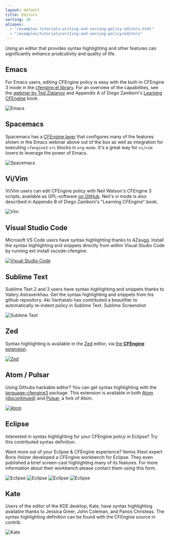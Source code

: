 ```yaml
---
layout: default
title: Editors
sorting: 10
aliases:
  - "/examples-tutorials-writing-and-serving-policy-editors.html"
  - "/examples/tutorials/writing-and-serving-policy/editors"
---
```


Using an editor that provides syntax highlighting and other features can significantly enhance prodcutivity and quality of life.

## Emacs

For Emacs users, editing CFEngine policy is easy with the built-in CFEngine 3 mode in the [cfengine.el library](https://github.com/cfengine/core/blob/master/contrib/cfengine.el). For an overview of the capabilities, see the [webinar by Ted Zlatanov](https://www.youtube.com/watch?v=-PPVhwSKNdE) and Appendix A of Diego Zamboni's [Learning CFEngine](https://leanpub.com/learning-cfengine/) book.

![Emacs](guide-writing-and-serving-policy-editors-emacs.png)

## Spacemacs

Spacemacs has a [CFEngine layer](https://github.com/syl20bnr/spacemacs/blob/develop/layers/%2Btools/cfengine/README.org) that configures many of the features shown in the Emacs webinar above out of the box as well as integration for executing `cfengine3` `src` blocks in `org-mode`. It's a great way for `vi/vim` lovers to leverage the power of Emacs.

![Spacemacs](guide-writing-and-serving-policy-editors-spacemacs.png)

## Vi/Vim

Vi/Vim users can edit CFEngine policy with Neil Watson's CFEngine 3 scripts, available as GPL-software [on GitHub](https://github.com/neilhwatson/vim_cf3). Neil's vi mode is also described in Appendix B of Diego Zamboni's "Learning CFEngine" book.

![Vim](guide-writing-and-serving-policy-editors-vim.png)

## Visual Studio Code

Microsoft VS Code users have syntax highlighting thanks to AZaugg. Install the syntax highlighting and snippets directly from within Visual Studio Code by running ext install vscode-cfengine.

[![Visual Studio Code](guide-writing-and-serving-policy-editors-visual-studio-code.png)](https://marketplace.visualstudio.com/items?itemName=azaugg.vscode-cfengine)

## Sublime Text

Sublime Text 2 and 3 users have syntax highlighting and snippets thanks to Valery Astraverkhau. Get the syntax highlighting and snippets from his github repository. Aki Vanhatalo has contributed a beautifier to automatically re-indent policy in Sublime Text.
Sublime Screenshot

![Sublime Text](guide-writing-and-serving-policy-editors-sublime-text.jpg)

## Zed

Syntax highlighting is available in the [Zed](https://zed.dev/) editor, via [the **CFEngine** extension](https://zed.dev/extensions?q=CFEngine).

[![Zed](guide-writing-and-serving-policy-editors-zed.png)](https://zed.dev/extensions?q=CFEngine)

## Atom / Pulsar

Using Githubs hackable editor?
You can get syntax highlighting with the [language-cfengine3](https://github.com/olehermanse/language-cfengine3) package.
This extension is available in both [Atom (discontinued)](https://github.blog/news-insights/product-news/sunsetting-atom/) and [Pulsar](https://pulsar-edit.dev/), a fork of Atom.

[![Atom](guide-writing-and-serving-policy-editors-atom.png)](https://web.pulsar-edit.dev/packages/language-cfengine3)

## Eclipse

Interested in syntax highlighting for your CFEngine policy in Eclipse? Try this contributed syntax definition.

Want more out of your Eclipse & CFEngine experience? Itemis Xtext expert Boris Holzer developed a CFEngine workbench for Eclipse. They even published a brief screen-cast highlighting many of its features. For more information about their workbench please contact them using this form.

![Eclipse](guide-writing-and-serving-policy-editors-eclipse-0.png)
![Eclipse](guide-writing-and-serving-policy-editors-eclipse-1.png)
![Eclipse](guide-writing-and-serving-policy-editors-eclipse-2.png)
![Eclipse](guide-writing-and-serving-policy-editors-eclipse-3.png)

## Kate

Users of the editor of the KDE desktop, Kate, have syntax highlighting available thanks to Jessica Greer, John Coleman, and Panos Christeas. The syntax highlighting definition can be found with the CFEngine source in contrib.

![Kate](guide-writing-and-serving-policy-editors-kate.jpg)
